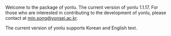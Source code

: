 Welcome to the package of yonlu. The current version of yonlu 1.1.17.
For those who are interested in contributing to the development of yonlu, please contact at min.song@yonsei.ac.kr.

The current version of yonlu supports Korean and English text.